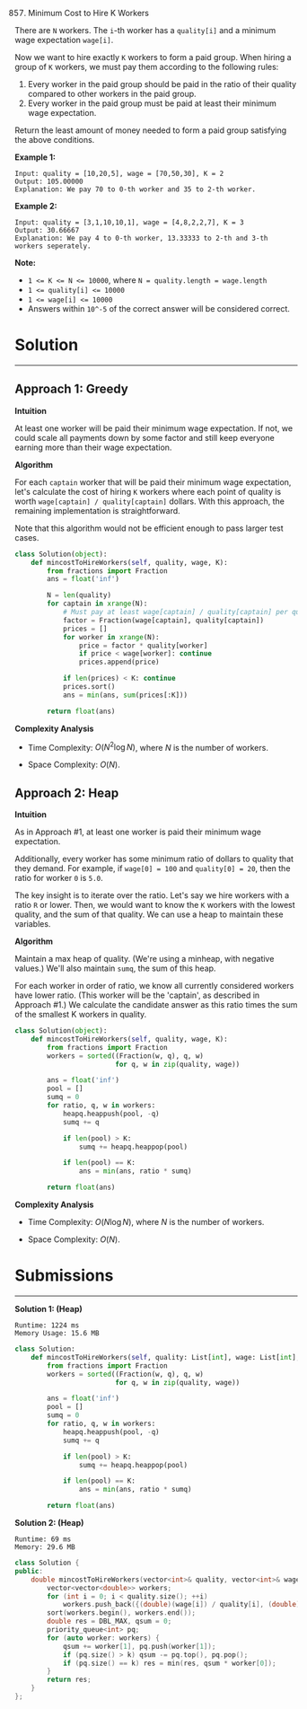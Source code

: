 857. Minimum Cost to Hire K Workers

There are `N` workers.  The `i`-th worker has a `quality[i]` and a minimum wage expectation `wage[i]`.

Now we want to hire exactly `K` workers to form a paid group.  When hiring a group of `K` workers, we must pay them according to the following rules:

1. Every worker in the paid group should be paid in the ratio of their quality compared to other workers in the paid group.
1. Every worker in the paid group must be paid at least their minimum wage expectation.

Return the least amount of money needed to form a paid group satisfying the above conditions.

 

**Example 1:**
```
Input: quality = [10,20,5], wage = [70,50,30], K = 2
Output: 105.00000
Explanation: We pay 70 to 0-th worker and 35 to 2-th worker.
```

**Example 2:**
```
Input: quality = [3,1,10,10,1], wage = [4,8,2,2,7], K = 3
Output: 30.66667
Explanation: We pay 4 to 0-th worker, 13.33333 to 2-th and 3-th workers seperately. 
```

**Note:**

* `1 <= K <= N <= 10000`, where `N = quality.length = wage.length`
* `1 <= quality[i] <= 10000`
* `1 <= wage[i] <= 10000`
* Answers within `10^-5` of the correct answer will be considered correct.

# Solution
---
## Approach 1: Greedy
**Intuition**

At least one worker will be paid their minimum wage expectation. If not, we could scale all payments down by some factor and still keep everyone earning more than their wage expectation.

**Algorithm**

For each `captain` worker that will be paid their minimum wage expectation, let's calculate the cost of hiring `K` workers where each point of quality is worth `wage[captain] / quality[captain]` dollars. With this approach, the remaining implementation is straightforward.

Note that this algorithm would not be efficient enough to pass larger test cases.

```python
class Solution(object):
    def mincostToHireWorkers(self, quality, wage, K):
        from fractions import Fraction
        ans = float('inf')

        N = len(quality)
        for captain in xrange(N):
            # Must pay at least wage[captain] / quality[captain] per qual
            factor = Fraction(wage[captain], quality[captain])
            prices = []
            for worker in xrange(N):
                price = factor * quality[worker]
                if price < wage[worker]: continue
                prices.append(price)

            if len(prices) < K: continue
            prices.sort()
            ans = min(ans, sum(prices[:K]))

        return float(ans)
```

**Complexity Analysis**

* Time Complexity: $O(N^2 \log N)$, where $N$ is the number of workers.

* Space Complexity: $O(N)$.

## Approach 2: Heap
**Intuition**

As in Approach #1, at least one worker is paid their minimum wage expectation.

Additionally, every worker has some minimum ratio of dollars to quality that they demand. For example, if `wage[0] = 100` and `quality[0] = 20`, then the ratio for worker `0` is `5.0`.

The key insight is to iterate over the ratio. Let's say we hire workers with a ratio `R` or lower. Then, we would want to know the `K` workers with the lowest quality, and the sum of that quality. We can use a heap to maintain these variables.

**Algorithm**

Maintain a max heap of quality. (We're using a minheap, with negative values.) We'll also maintain `sumq`, the sum of this heap.

For each worker in order of ratio, we know all currently considered workers have lower ratio. (This worker will be the 'captain', as described in Approach #1.) We calculate the candidate answer as this ratio times the sum of the smallest K workers in quality.

```python
class Solution(object):
    def mincostToHireWorkers(self, quality, wage, K):
        from fractions import Fraction
        workers = sorted((Fraction(w, q), q, w)
                         for q, w in zip(quality, wage))

        ans = float('inf')
        pool = []
        sumq = 0
        for ratio, q, w in workers:
            heapq.heappush(pool, -q)
            sumq += q

            if len(pool) > K:
                sumq += heapq.heappop(pool)

            if len(pool) == K:
                ans = min(ans, ratio * sumq)

        return float(ans)
```

**Complexity Analysis**

* Time Complexity: $O(N \log N)$, where $N$ is the number of workers.

* Space Complexity: $O(N)$.

# Submissions
---
**Solution 1: (Heap)**
```
Runtime: 1224 ms
Memory Usage: 15.6 MB
```
```python
class Solution:
    def mincostToHireWorkers(self, quality: List[int], wage: List[int], K: int) -> float:
        from fractions import Fraction
        workers = sorted((Fraction(w, q), q, w)
                         for q, w in zip(quality, wage))

        ans = float('inf')
        pool = []
        sumq = 0
        for ratio, q, w in workers:
            heapq.heappush(pool, -q)
            sumq += q

            if len(pool) > K:
                sumq += heapq.heappop(pool)

            if len(pool) == K:
                ans = min(ans, ratio * sumq)

        return float(ans)
```

**Solution 2: (Heap)**
```
Runtime: 69 ms
Memory: 29.6 MB
```
```c++
class Solution {
public:
    double mincostToHireWorkers(vector<int>& quality, vector<int>& wage, int k) {
        vector<vector<double>> workers;
        for (int i = 0; i < quality.size(); ++i)
            workers.push_back({(double)(wage[i]) / quality[i], (double)quality[i]});
        sort(workers.begin(), workers.end());
        double res = DBL_MAX, qsum = 0;
        priority_queue<int> pq;
        for (auto worker: workers) {
            qsum += worker[1], pq.push(worker[1]);
            if (pq.size() > k) qsum -= pq.top(), pq.pop();
            if (pq.size() == k) res = min(res, qsum * worker[0]);
        }
        return res;
    }
};
```
